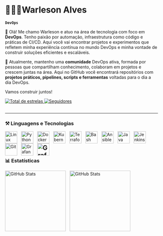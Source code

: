 # 👨🏽‍💻Warleson Alves

**`DevOps`**


🎩 Olá! Me chamo Warleson e atuo na área de tecnologia com foco em <b>DevOps</b>. Tenho paixão por automação, infraestrutura como código e práticas de CI/CD. Aqui você vai encontrar projetos e experimentos que refletem minha experiência contínua no mundo DevOps e minha vontade de construir soluções eficientes e escaláveis.

🧬 Atualmente, mantenho uma <b>comunidade</b> DevOps ativa, formada por pessoas que compartilham conhecimento, colaboram em projetos e crescem juntas na área. Aqui no GitHub você encontrará repositórios com <b>projetos práticos, pipelines, scripts e ferramentas</b> voltadas para o dia a dia DevOps.

Vamos construir juntos!

</a> 
    <a href="https://github.com/WarlesonAlves?tab=repositories&sort=stargazers">
        <img 
            alt="Total de estrelas" 
            title="Total de estrelas GitHub" 
            src="https://custom-icon-badges.demolab.com/github/stars/WarlesonAlves?color=55960c&style=for-the-badge&labelColor=488207&logo=star&label=estrelas"
        />
    </a>
 <a href="https://github.com/WarlesonAlve?tab=followers">
        <img 
            alt="Seguidores" 
            title="Me siga no GitHub" 
            src="https://custom-icon-badges.demolab.com/github/followers/WarlesonAlves?color=236ad3&labelColor=1155ba&style=for-the-badge&logo=github&label=Seguidores&logoColor=white"
        />
    </a>
    <br/>
<br/>
    
 ---

### ⚒️ Linguagens e Tecnologias
<img
    align="left" 
    alt="Linux"
    title="Linux" 
    width="40px" 
    style="padding-right: 10px;"  
    src="https://cdn.jsdelivr.net/gh/devicons/devicon@latest/icons/linux/linux-original.svg" />

<img
    align="left" 
    alt="Python"
    title="Python" 
    width="40px" 
    style="padding-right: 10px;"  
    src="https://cdn.jsdelivr.net/gh/devicons/devicon@latest/icons/python/python-original.svg" />

<img 
    align="left" 
    alt="Docker"
    title="Docker" 
    width="40px" 
    style="padding-right: 10px;"  
    src="https://cdn.jsdelivr.net/gh/devicons/devicon@latest/icons/docker/docker-original.svg" />

<img 
    align="left" 
    alt="Kubernetes"
    title="Kubernetes" 
    width="40px" 
    style="padding-right: 10px;"  
    src="https://cdn.jsdelivr.net/gh/devicons/devicon@latest/icons/kubernetes/kubernetes-original-wordmark.svg" />

<img 
    align="left" 
    alt="Terraform"
    title="Terraform" 
    width="40px" 
    style="padding-right: 10px;"  
    src="https://cdn.jsdelivr.net/gh/devicons/devicon@latest/icons/terraform/terraform-original.svg" />

<img 
    align="left" 
    alt="Bash"
    title="Ba$h" 
    width="40px" 
    style="padding-right: 10px;"  
    src="https://cdn.jsdelivr.net/gh/devicons/devicon@latest/icons/bash/bash-original.svg" />

<img 
    align="left" 
    alt="Ansible"
    title="Ansible" 
    width="40px" 
    style="padding-right: 10px;"  
    src="https://cdn.jsdelivr.net/gh/devicons/devicon@latest/icons/ansible/ansible-plain.svg" />

<img 
    align="left" 
    alt="Java"
    title="Java" 
    width="40px" 
    style="padding-right: 10px;"  
    src="https://cdn.jsdelivr.net/gh/devicons/devicon@latest/icons/java/java-plain-wordmark.svg" />         

<img 
    align="left" 
    alt="Jenkins"
    title="Jenkins" 
    width="40px" 
    style="padding-right: 10px;"  
    src="https://cdn.jsdelivr.net/gh/devicons/devicon@latest/icons/jenkins/jenkins-original.svg" />

<img 
    align="left" 
    alt="Git"
    title="Git" 
    width="40px" 
    style="padding-right: 10px;"  
    src="https://cdn.jsdelivr.net/gh/devicons/devicon@latest/icons/git/git-original.svg" />

<img 
    align="left" 
    alt="Grafana"
    title="Grafana" 
    width="40px" 
    style="padding-right: 10px;"  
    src="https://cdn.jsdelivr.net/gh/devicons/devicon@latest/icons/grafana/grafana-original.svg" />

<img 
    align="left" 
    alt="Grafana"
    title="Grafana" 
    width="40px" 
    style="padding-right: 10px;"  
    src="https://cdn.jsdelivr.net/gh/devicons/devicon@latest/icons/amazonwebservices/amazonwebservices-plain-wordmark.svg" />
<br/>
<br/>
 ---

### 📊 Estatísticas
          
  <img 
    align="left" 
    alt="GitHub Stats" 
    height="200" 
    style="padding-right: 10px;" 
    src="https://github-readme-stats.vercel.app/api?username=WarlesonAlves&show_icons=true&theme=highcontrast&include_all_commits=true&locale=pt-br" 
  />

<img 
      align="left" 
      alt="GitHub Stats" 
      height="200" 
      src="https://github-readme-stats.vercel.app/api/top-langs/?username=WarlesonAlves&theme=highcontrast&layout=compact&custom_title=Tecnologias&langs_count=9" 
  />
</p>
